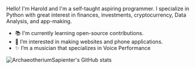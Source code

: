 Hello! I'm Harold and I'm a self-taught aspiring programmer. I specialize in Python with great interest in finances, investments, cryptocurrency, Data Analysis, and app-making. 

- 📚 I'm currently learning open-source contributions.
- 👀 I’m interested in making websites and phone applications.
- ✨ I’m a musician that specializes in Voice Performance

![ArchaeotheriumSapienter's GitHub stats](https://github-readme-stats.vercel.app/api?username=ArchaeotheriumSapienter&count_private=true&show_icons=true?&theme=react)


<!---
ArchaeotheriumSapienter/ArchaeotheriumSapienter is a ✨ special ✨ repository because its `README.md` (this file) appears on your GitHub profile.
You can click the Preview link to take a look at your changes.
--->
